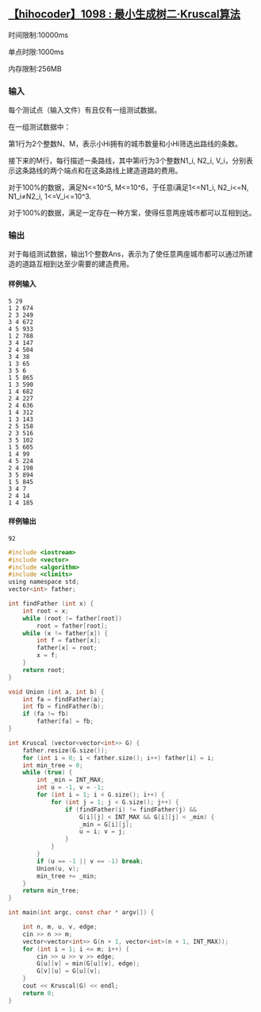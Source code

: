 ## [【hihocoder】1098 : 最小生成树二·Kruscal算法](https://hihocoder.com/problemset/problem/1098)

时间限制:10000ms

单点时限:1000ms

内存限制:256MB

### 输入

每个测试点（输入文件）有且仅有一组测试数据。

在一组测试数据中：

第1行为2个整数N、M，表示小Hi拥有的城市数量和小Hi筛选出路线的条数。

接下来的M行，每行描述一条路线，其中第i行为3个整数N1_i, N2_i, V_i，分别表示这条路线的两个端点和在这条路线上建造道路的费用。

对于100%的数据，满足N<=10^5, M<=10^6，于任意i满足1<=N1_i, N2_i<=N, N1_i≠N2_i, 1<=V_i<=10^3.

对于100%的数据，满足一定存在一种方案，使得任意两座城市都可以互相到达。

### 输出

对于每组测试数据，输出1个整数Ans，表示为了使任意两座城市都可以通过所建造的道路互相到达至少需要的建造费用。

#### 样例输入

```
5 29
1 2 674
2 3 249
3 4 672
4 5 933
1 2 788
3 4 147
2 4 504
3 4 38
1 3 65
3 5 6
1 5 865
1 3 590
1 4 682
2 4 227
2 4 636
1 4 312
1 3 143
2 5 158
2 3 516
3 5 102
1 5 605
1 4 99
4 5 224
2 4 198
3 5 894
1 5 845
3 4 7
2 4 14
1 4 185
```

#### 样例输出

```
92
```

```c
#include <iostream>
#include <vector>
#include <algorithm>
#include <climits>
using namespace std;
vector<int> father;

int findFather (int x) {
    int root = x;
    while (root != father[root])
        root = father[root];
    while (x != father[x]) {
        int f = father[x];
        father[x] = root;
        x = f;
    }
    return root;
}

void Union (int a, int b) {
    int fa = findFather(a);
    int fb = findFather(b);
    if (fa != fb)
        father[fa] = fb;
}

int Kruscal (vector<vector<int>> G) {
    father.resize(G.size());
    for (int i = 0; i < father.size(); i++) father[i] = i;
    int min_tree = 0;
    while (true) {
        int _min = INT_MAX;
        int u = -1, v = -1;
        for (int i = 1; i < G.size(); i++) {
            for (int j = 1; j < G.size(); j++) {
                if (findFather(i) != findFather(j) &&
                    G[i][j] < INT_MAX && G[i][j] < _min) {
                    _min = G[i][j];
                    u = i; v = j;
                }
            }
        }
        if (u == -1 || v == -1) break;
        Union(u, v);
        min_tree += _min;
    }
    return min_tree;
}

int main(int argc, const char * argv[]) {

    int n, m, u, v, edge;
    cin >> n >> m;
    vector<vector<int>> G(n + 1, vector<int>(n + 1, INT_MAX));
    for (int i = 1; i <= m; i++) {
        cin >> u >> v >> edge;
        G[u][v] = min(G[u][v], edge);
        G[v][u] = G[u][v];
    }
    cout << Kruscal(G) << endl;
    return 0;
}
```